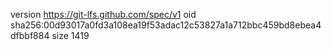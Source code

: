 version https://git-lfs.github.com/spec/v1
oid sha256:00d93017a0fd3a108ea19f53adac12c53827a1a712bbc459bd8ebea4dfbbf884
size 1419

